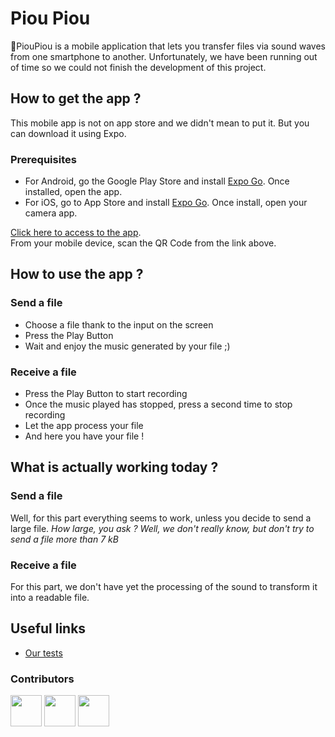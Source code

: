 # Piou Piou

🐤PiouPiou is a mobile application that lets you transfer files via sound waves from one smartphone to another.
Unfortunately, we have been running out of time so we could not finish the development of this project.

## How to get the app ?

This mobile app is not on app store and we didn't mean to put it. But you can download it using Expo.

### Prerequisites

-   For Android, go the Google Play Store and install [Expo Go](https://play.google.com/store/apps/details?id=host.exp.exponent). Once installed, open the app.
-   For iOS, go to App Store and install [Expo Go](https://apps.apple.com/fr/app/expo-go/id982107779). Once install, open your camera app.

[Click here to access to the app](https://expo.io/@mcheicki/projects/piou-piou). <br/>
From your mobile device, scan the QR Code from the link above.

## How to use the app ?

### Send a file

-   Choose a file thank to the input on the screen
-   Press the Play Button
-   Wait and enjoy the music generated by your file ;)

### Receive a file

-   Press the Play Button to start recording
-   Once the music played has stopped, press a second time to stop recording
-   Let the app process your file
-   And here you have your file !

## What is actually working today ?

### Send a file

Well, for this part everything seems to work, unless you decide to send a large file.
_How large, you ask ? Well, we don't really know, but don't try to send a file more than 7 kB_

### Receive a file

For this part, we don't have yet the processing of the sound to transform it into a readable file.

## Useful links

-   [Our tests](https://github.com/virtuel75/piou-piou)

### Contributors

<a href="https://github.com/virtuel75"><img src="https://github.com/virtuel75.png" width="50"></a>
<a href="https://github.com/SamZob"><img src="https://github.com/SamZob.png" width="50"></a>
<a href="https://github.com/m-cheicki"><img src="https://github.com/m-cheicki.png" width="50"></a>
